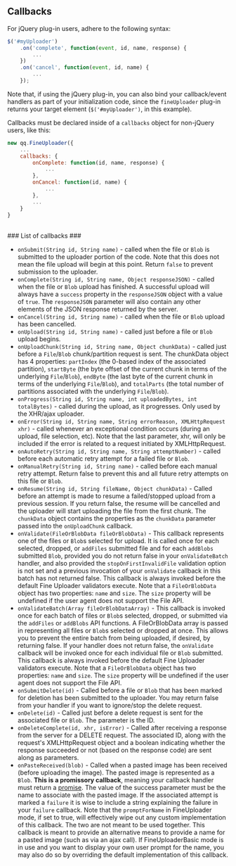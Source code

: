 ## Callbacks ##

For jQuery plug-in users, adhere to the following syntax:
```javascript
$('#myUploader')
    .on('complete', function(event, id, name, response) {
        ...
    })
    .on('cancel', function(event, id, name) {
        ...
    });
```

Note that, if using the jQuery plug-in, you can also bind your callback/event handlers as part of your initialization code, since
the `fineUploader` plug-in returns your target element (`$('#myUploader')`, in this example).

Callbacks must be declared inside of a `callbacks` object for non-jQuery users, like this:
```javascript
new qq.FineUploader({
    ...
    callbacks: {
        onComplete: function(id, name, response) {
            ...
        },
        onCancel: function(id, name) {
            ...
        },
        ...
    }
}
```

<br/>
### List of callbacks ###

* `onSubmit(String id, String name)` - called when the file or `Blob` is submitted to the uploader portion of the code.
Note that this does not mean the file upload will begin at this point.  Return `false` to prevent submission to the uploader.
* `onComplete(String id, String name, Object responseJSON)` - called when the file or `Blob` upload has finished. 
A successful upload will always have a `success` property in the `responseJSON` object with a value of `true`.  The
`responseJSON` parameter will also contain any other elements of the JSON response returned by the server.
* `onCancel(String id, String name)` - called when the file or `Blob` upload has been cancelled.
* `onUpload(String id, String name)` - called just before a file or `Blob` upload begins.
* `onUploadChunk(String id, String name, Object chunkData)` - called just before a `File`/`Blob` chunk/partition request is sent.  The chunkData object has
4 properties: `partIndex` (the 0-based index of the associated partition), `startByte` (the byte offset of the current chunk in terms
of the underlying `File`/`Blob`), `endByte` (the last byte of the current chunk in terms of the underlying `File`/`Blob`), and `totalParts` (the
total number of partitions associated with the underlying `File`/`Blob`).
* `onProgress(String id, String name, int uploadedBytes, int totalBytes)` - called during the upload, as it progresses.  Only used by the XHR/ajax uploader.
* `onError(String id, String name, String errorReason, XMLHttpRequest xhr)` - called whenever an exceptional condition occurs (during an upload, file selection, etc).
Note that the last parameter, xhr, will only be included if the error is related to a request initiated by XMLHttpRequest.
* `onAutoRetry(String id, String name, String attemptNumber)` - called before each automatic retry attempt for a failed file or `Blob`.
* `onManualRetry(String id, String name)` - called before each manual retry attempt.  Return false to prevent this and all future retry attempts on this file or `Blob`.
* `onResume(String id, String fileName, Object chunkData)` - Called before an attempt is made to resume a failed/stopped upload from a previous session.
If you return false, the resume will be cancelled and the uploader will start uploading the file from the first chunk.  The `chunkData` object contains the properties as
the `chunkData` parameter passed into the `onUploadChunk` callback.
* `onValidate(FileOrBlobData fileOrBlobData)` - This callback represents one of the files or `Blob`s selected for upload.  It is called once
for each selected, dropped, or `addFiles` submitted file and for each `addBlobs` submitted `Blob`, provided you do not return false in your `onValidateBatch` handler, and also provided
the `stopOnFirstInvalidFile` validation option is not set and a previous invocation of your `onValidate` callback in this batch has not returned false.
This callback is always invoked before the default Fine Uploader validators execute.  Note that a `FileOrBlobData` object has two properties: `name`
and `size`.  The `size` property will be undefined if the user agent does not support the File API.
* `onValidateBatch(Array fileOrBlobDataArray)` - This callback is invoked once for each batch of files or `Blob`s selected, dropped, or submitted
via the `addFiles` or `addBlobs`  API functions.  A FileOrBlobData array is passed in representing all files or `Blob`s selected or dropped at once.  This allows
you to prevent the entire batch from being uploaded, if desired, by returning false.  If your handler does not return false,
the `onValidate` callback will be invoked once for each individual file or `Blob` submitted.  This callback is always invoked before
the default Fine Uploader validators execute.  Note that a `FileOrBlobData` object has two properties: `name` and `size`.
The `size` property will be undefined if the user agent does not support the File API.
* `onSubmitDelete(id)` - Called before a file or `Blob` that has been marked for deletion has been submitted to the uploader.
You may return false from your handler if you want to ignore/stop the delete request.
* `onDelete(id)` - Called just before a delete request is sent for the associated file or `Blob`.  The parameter is the ID.
* `onDeleteComplete(id, xhr, isError)` - Called after receiving a response from the server for a DELETE request.  The associated
ID, along with the request's XMLHttpRequest object and a boolean indicating whether the response succeeded or not (based on the response code)
are sent along as parameters.
* `onPasteReceived(blob)` - Called when a pasted image has been received (before uploading the image).  The pasted image is
represented as a `Blob`.  **This is a promissory callback**, meaning your callback handler must return a [promise](promise.md).
The value of the success parameter must be the name to associate with the pasted image.  If the associated attempt is marked
a `failure` it is wise to include a string explaining the failure in your `failure` callback.
Note that the `promptForName` in FineUploader mode, if set to true, will effectively wipe out any custom implementation of this
callback.  The two are not meant to be used together.  This callback is meant to provide an alternative means to provide a name
for a pasted image (such as via an ajax call).  If FineUploaderBasic mode is in use and you want to display your own user prompt
for the name, you may also do so by overriding the default implementation of this callback.


